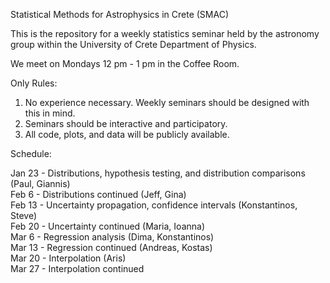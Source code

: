 Statistical Methods for Astrophysics in Crete (SMAC)

This is the repository for a weekly statistics seminar held by the astronomy group within the University of Crete Department of Physics. 

We meet on Mondays 12 pm - 1 pm in the Coffee Room.

Only Rules:  
1. No experience necessary. Weekly seminars should be designed with this in mind.  
2. Seminars should be interactive and participatory.  
3. All code, plots, and data will be publicly available.  


Schedule:  
  
Jan 23 - Distributions, hypothesis testing, and distribution comparisons (Paul, Giannis)  
Feb 6 - Distributions continued (Jeff, Gina)  
Feb 13 - Uncertainty propagation, confidence intervals (Konstantinos, Steve)  
Feb 20 - Uncertainty continued (Maria, Ioanna)  
Mar 6 - Regression analysis (Dima, Konstantinos)  
Mar 13 - Regression continued (Andreas, Kostas)  
Mar 20 - Interpolation (Aris)  
Mar 27 - Interpolation continued  
